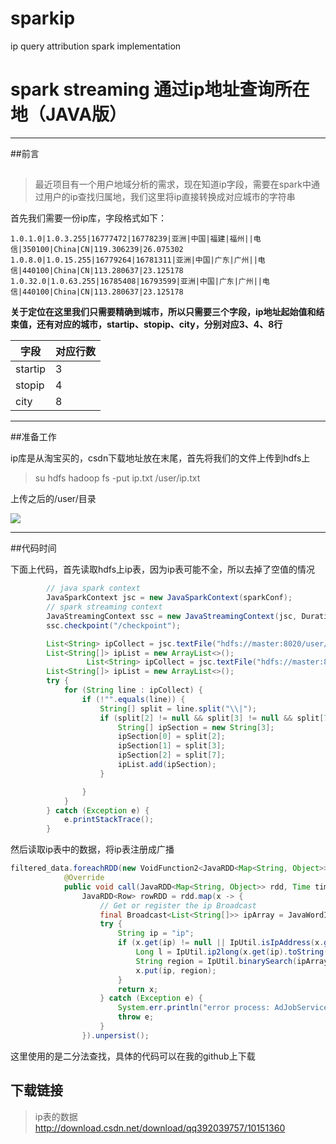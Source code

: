 # sparkip
ip query attribution spark implementation

# spark streaming 通过ip地址查询所在地（JAVA版）


-------------------

##前言



## 

>最近项目有一个用户地域分析的需求，现在知道ip字段，需要在spark中通过用户的ip查找归属地，我们这里将ip直接转换成对应城市的字符串

首先我们需要一份ip库，字段格式如下：

`1.0.1.0|1.0.3.255|16777472|16778239|亚洲|中国|福建|福州||电信|350100|China|CN|119.306239|26.075302
1.0.8.0|1.0.15.255|16779264|16781311|亚洲|中国|广东|广州||电信|440100|China|CN|113.280637|23.125178
1.0.32.0|1.0.63.255|16785408|16793599|亚洲|中国|广东|广州||电信|440100|China|CN|113.280637|23.125178`


**关于定位在这里我们只需要精确到城市，所以只需要三个字段，ip地址起始值和结束值，还有对应的城市，startip、stopip、city，分别对应3、4、8行**

字段| 对应行数
-------- | ---
startip| 3
stopip| 4
city     | 8


----------


##准备工作

ip库是从淘宝买的，csdn下载地址放在末尾，首先将我们的文件上传到hdfs上
> su hdfs
> hadoop fs -put ip.txt /user/ip.txt


上传之后的/user/目录


![](http://img.blog.csdn.net/20171207153804197?watermark/2/text/aHR0cDovL2Jsb2cuY3Nkbi5uZXQvcXEzOTIwMzk3NTc=/font/5a6L5L2T/fontsize/400/fill/I0JBQkFCMA==/dissolve/70/gravity/SouthEast)


----------


##代码时间

下面上代码，首先读取hdfs上ip表，因为ip表可能不全，所以去掉了空值的情况
```java
        // java spark context
        JavaSparkContext jsc = new JavaSparkContext(sparkConf);
        // spark streaming context
        JavaStreamingContext ssc = new JavaStreamingContext(jsc, Durations.milliseconds(4000));
        ssc.checkpoint("/checkpoint");

        List<String> ipCollect = jsc.textFile("hdfs://master:8020/user/ip.txt").collect();
        List<String[]> ipList = new ArrayList<>();
                 List<String> ipCollect = jsc.textFile("hdfs://master:8020/user/ip.txt").collect();
        List<String[]> ipList = new ArrayList<>();
        try {
            for (String line : ipCollect) {
                if (!"".equals(line)) {
                    String[] split = line.split("\\|");
                    if (split[2] != null && split[3] != null && split[7] != null) {
                        String[] ipSection = new String[3];
                        ipSection[0] = split[2];
                        ipSection[1] = split[3];
                        ipSection[2] = split[7];
                        ipList.add(ipSection);
                    }

                }
            }
        } catch (Exception e) {
            e.printStackTrace();
        }
```
然后读取ip表中的数据，将ip表注册成广播

```java
filtered_data.foreachRDD(new VoidFunction2<JavaRDD<Map<String, Object>>, Time>() {
            @Override
            public void call(JavaRDD<Map<String, Object>> rdd, Time time) throws Exception {
                JavaRDD<Row> rowRDD = rdd.map(x -> {
                    // Get or register the ip Broadcast
                    final Broadcast<List<String[]>> ipArray = JavaWordIp.getInstance(new JavaSparkContext(rdd.context()), ipList);
                    try {
                        String ip = "ip";
                        if (x.get(ip) != null || IpUtil.isIpAddress(x.get(ip).toString())) {
                            Long l = IpUtil.ip2long(x.get(ip).toString());
                            String region = IpUtil.binarySearch(ipArray.value(), l);
                            x.put(ip, region);
                        }
                        return x;
                    } catch (Exception e) {
                        System.err.println("error process: AdJobService ipJavaRDD" + e.getMessage());
                        throw e;
                    }
                }).unpersist();
```
这里使用的是二分法查找，具体的代码可以在我的github上下载

## 下载链接
>ip表的数据
http://download.csdn.net/download/qq392039757/10151360


